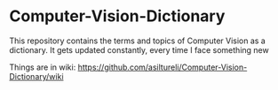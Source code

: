# Computer-Vision-Dictionary  
This repository contains the terms and topics of Computer Vision as a dictionary. It gets updated constantly, every time I face something new  

Things are in wiki: https://github.com/asiltureli/Computer-Vision-Dictionary/wiki
